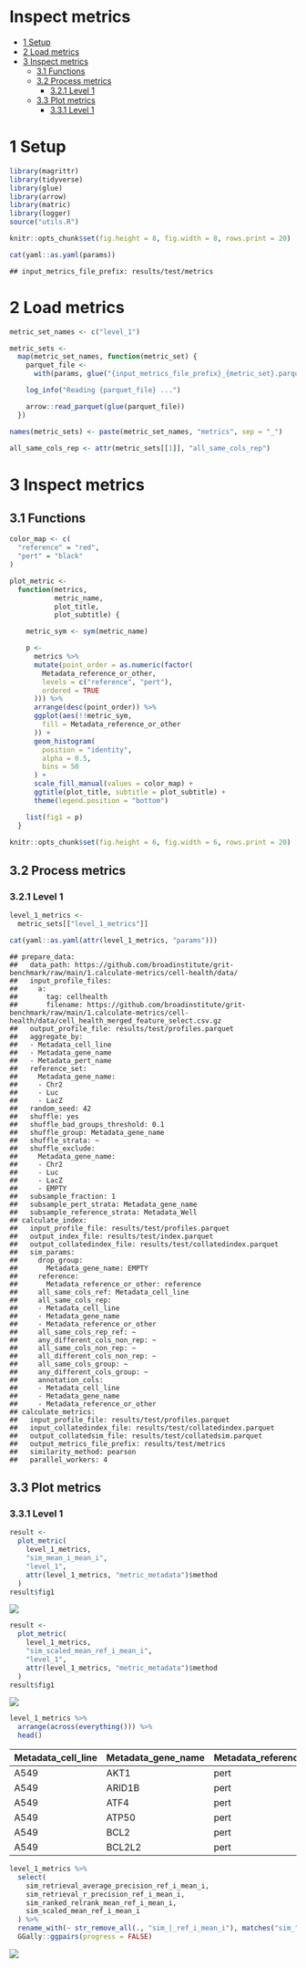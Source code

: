 Inspect metrics
================

-   [1 Setup](#setup)
-   [2 Load metrics](#load-metrics)
-   [3 Inspect metrics](#inspect-metrics)
    -   [3.1 Functions](#functions)
    -   [3.2 Process metrics](#process-metrics)
        -   [3.2.1 Level 1](#level-1)
    -   [3.3 Plot metrics](#plot-metrics)
        -   [3.3.1 Level 1](#level-1-1)

# 1 Setup

``` r
library(magrittr)
library(tidyverse)
library(glue)
library(arrow)
library(matric)
library(logger)
source("utils.R")
```

``` r
knitr::opts_chunk$set(fig.height = 8, fig.width = 8, rows.print = 20)
```

``` r
cat(yaml::as.yaml(params))
```

    ## input_metrics_file_prefix: results/test/metrics

# 2 Load metrics

``` r
metric_set_names <- c("level_1")

metric_sets <-
  map(metric_set_names, function(metric_set) {
    parquet_file <-
      with(params, glue("{input_metrics_file_prefix}_{metric_set}.parquet"))

    log_info("Reading {parquet_file} ...")

    arrow::read_parquet(glue(parquet_file))
  })

names(metric_sets) <- paste(metric_set_names, "metrics", sep = "_")

all_same_cols_rep <- attr(metric_sets[[1]], "all_same_cols_rep")
```

# 3 Inspect metrics

## 3.1 Functions

``` r
color_map <- c(
  "reference" = "red",
  "pert" = "black"
)

plot_metric <-
  function(metrics,
           metric_name,
           plot_title,
           plot_subtitle) {

    metric_sym <- sym(metric_name)

    p <-
      metrics %>%
      mutate(point_order = as.numeric(factor(
        Metadata_reference_or_other,
        levels = c("reference", "pert"),
        ordered = TRUE
      ))) %>%
      arrange(desc(point_order)) %>%
      ggplot(aes(!!metric_sym,
        fill = Metadata_reference_or_other
      )) +
      geom_histogram(
        position = "identity",
        alpha = 0.5,
        bins = 50
      ) +
      scale_fill_manual(values = color_map) +
      ggtitle(plot_title, subtitle = plot_subtitle) +
      theme(legend.position = "bottom")

    list(fig1 = p)
  }
```

``` r
knitr::opts_chunk$set(fig.height = 6, fig.width = 6, rows.print = 20)
```

## 3.2 Process metrics

### 3.2.1 Level 1

``` r
level_1_metrics <-
  metric_sets[["level_1_metrics"]]
```

``` r
cat(yaml::as.yaml(attr(level_1_metrics, "params")))
```

    ## prepare_data:
    ##   data_path: https://github.com/broadinstitute/grit-benchmark/raw/main/1.calculate-metrics/cell-health/data/
    ##   input_profile_files:
    ##     a:
    ##       tag: cellhealth
    ##       filename: https://github.com/broadinstitute/grit-benchmark/raw/main/1.calculate-metrics/cell-health/data/cell_health_merged_feature_select.csv.gz
    ##   output_profile_file: results/test/profiles.parquet
    ##   aggregate_by:
    ##   - Metadata_cell_line
    ##   - Metadata_gene_name
    ##   - Metadata_pert_name
    ##   reference_set:
    ##     Metadata_gene_name:
    ##     - Chr2
    ##     - Luc
    ##     - LacZ
    ##   random_seed: 42
    ##   shuffle: yes
    ##   shuffle_bad_groups_threshold: 0.1
    ##   shuffle_group: Metadata_gene_name
    ##   shuffle_strata: ~
    ##   shuffle_exclude:
    ##     Metadata_gene_name:
    ##     - Chr2
    ##     - Luc
    ##     - LacZ
    ##     - EMPTY
    ##   subsample_fraction: 1
    ##   subsample_pert_strata: Metadata_gene_name
    ##   subsample_reference_strata: Metadata_Well
    ## calculate_index:
    ##   input_profile_file: results/test/profiles.parquet
    ##   output_index_file: results/test/index.parquet
    ##   output_collatedindex_file: results/test/collatedindex.parquet
    ##   sim_params:
    ##     drop_group:
    ##       Metadata_gene_name: EMPTY
    ##     reference:
    ##       Metadata_reference_or_other: reference
    ##     all_same_cols_ref: Metadata_cell_line
    ##     all_same_cols_rep:
    ##     - Metadata_cell_line
    ##     - Metadata_gene_name
    ##     - Metadata_reference_or_other
    ##     all_same_cols_rep_ref: ~
    ##     any_different_cols_non_rep: ~
    ##     all_same_cols_non_rep: ~
    ##     all_different_cols_non_rep: ~
    ##     all_same_cols_group: ~
    ##     any_different_cols_group: ~
    ##     annotation_cols:
    ##     - Metadata_cell_line
    ##     - Metadata_gene_name
    ##     - Metadata_reference_or_other
    ## calculate_metrics:
    ##   input_profile_file: results/test/profiles.parquet
    ##   input_collatedindex_file: results/test/collatedindex.parquet
    ##   output_collatedsim_file: results/test/collatedsim.parquet
    ##   output_metrics_file_prefix: results/test/metrics
    ##   similarity_method: pearson
    ##   parallel_workers: 4

## 3.3 Plot metrics

### 3.3.1 Level 1

``` r
result <-
  plot_metric(
    level_1_metrics,
    "sim_mean_i_mean_i",
    "level_1",
    attr(level_1_metrics, "metric_metadata")$method
  )
result$fig1
```

![](4.inspect_metrics_files/figure-gfm/unnamed-chunk-9-1.png)<!-- -->

``` r
result <-
  plot_metric(
    level_1_metrics,
    "sim_scaled_mean_ref_i_mean_i",
    "level_1",
    attr(level_1_metrics, "metric_metadata")$method
  )
result$fig1
```

![](4.inspect_metrics_files/figure-gfm/unnamed-chunk-10-1.png)<!-- -->

``` r
level_1_metrics %>%
  arrange(across(everything())) %>%
  head()
```

<div class="kable-table">

| Metadata\_cell\_line | Metadata\_gene\_name | Metadata\_reference\_or\_other | sim\_scaled\_mean\_ref\_i\_mean\_i | sim\_scaled\_mean\_ref\_i\_median\_i | sim\_scaled\_median\_ref\_i\_mean\_i | sim\_scaled\_median\_ref\_i\_median\_i | sim\_ranked\_relrank\_mean\_ref\_i\_mean\_i | sim\_ranked\_relrank\_mean\_ref\_i\_median\_i | sim\_ranked\_relrank\_median\_ref\_i\_mean\_i | sim\_ranked\_relrank\_median\_ref\_i\_median\_i | sim\_mean\_i\_mean\_i | sim\_mean\_i\_median\_i | sim\_median\_i\_mean\_i | sim\_median\_i\_median\_i | sim\_mean\_stat\_ref\_i\_mean\_i | sim\_mean\_stat\_ref\_i\_median\_i | sim\_sd\_stat\_ref\_i\_mean\_i | sim\_sd\_stat\_ref\_i\_median\_i | sim\_stat\_signal\_n\_ref\_i\_mean\_i | sim\_stat\_signal\_n\_ref\_i\_median\_i | sim\_stat\_background\_n\_ref\_i\_mean\_i | sim\_stat\_background\_n\_ref\_i\_median\_i | sim\_retrieval\_average\_precision\_ref\_i\_mean\_i | sim\_retrieval\_average\_precision\_ref\_i\_median\_i | sim\_retrieval\_r\_precision\_ref\_i\_mean\_i | sim\_retrieval\_r\_precision\_ref\_i\_median\_i |
|:---------------------|:---------------------|:-------------------------------|-----------------------------------:|-------------------------------------:|-------------------------------------:|---------------------------------------:|--------------------------------------------:|----------------------------------------------:|----------------------------------------------:|------------------------------------------------:|----------------------:|------------------------:|------------------------:|--------------------------:|---------------------------------:|-----------------------------------:|-------------------------------:|---------------------------------:|--------------------------------------:|----------------------------------------:|------------------------------------------:|--------------------------------------------:|----------------------------------------------------:|------------------------------------------------------:|----------------------------------------------:|------------------------------------------------:|
| A549                 | AKT1                 | pert                           |                          0.6502805 |                            0.6502805 |                            0.6502805 |                              0.6502805 |                                   0.5000000 |                                          0.50 |                                     0.5000000 |                                            0.50 |             0.2193151 |               0.2193151 |               0.2193151 |                 0.2193151 |                        0.1117065 |                          0.1117065 |                      0.2894872 |                        0.2894872 |                                     1 |                                       1 |                                        10 |                                          10 |                                           0.2380952 |                                             0.2380952 |                                     0.0000000 |                                             0.0 |
| A549                 | ARID1B               | pert                           |                          0.3974144 |                            0.3974144 |                            0.3974144 |                              0.3974144 |                                   0.4500000 |                                          0.45 |                                     0.4500000 |                                            0.45 |             0.3023586 |               0.3023586 |               0.3023586 |                 0.3023586 |                        0.1737847 |                          0.1737847 |                      0.4326716 |                        0.4326716 |                                     1 |                                       1 |                                        10 |                                          10 |                                           0.2500000 |                                             0.2500000 |                                     0.0000000 |                                             0.0 |
| A549                 | ATF4                 | pert                           |                          0.8586837 |                            0.8586837 |                            0.8586837 |                              0.8586837 |                                   0.3000000 |                                          0.30 |                                     0.3000000 |                                            0.30 |             0.6939861 |               0.6939861 |               0.6939861 |                 0.6939861 |                        0.2744908 |                          0.2744908 |                      0.5086210 |                        0.5086210 |                                     1 |                                       1 |                                        10 |                                          10 |                                           0.6000000 |                                             0.6000000 |                                     0.5000000 |                                             0.5 |
| A549                 | ATP50                | pert                           |                          0.8947959 |                            0.8947959 |                            0.8947959 |                              0.8947959 |                                   0.3500000 |                                          0.35 |                                     0.3500000 |                                            0.35 |             0.4614682 |               0.4614682 |               0.4614682 |                 0.4614682 |                        0.2042075 |                          0.2042075 |                      0.3924363 |                        0.3924363 |                                     1 |                                       1 |                                        10 |                                          10 |                                           0.5833333 |                                             0.5833333 |                                     0.5000000 |                                             0.5 |
| A549                 | BCL2                 | pert                           |                         -0.6206593 |                           -0.6206593 |                           -0.6206593 |                             -0.6206593 |                                   0.8500000 |                                          0.85 |                                     0.8500000 |                                            0.85 |            -0.1103330 |              -0.1103330 |              -0.1103330 |                -0.1103330 |                        0.1297423 |                          0.1297423 |                      0.3787795 |                        0.3787795 |                                     1 |                                       1 |                                        10 |                                          10 |                                           0.1180556 |                                             0.1180556 |                                     0.0000000 |                                             0.0 |
| A549                 | BCL2L2               | pert                           |                          1.3076121 |                            0.5969137 |                            1.3076121 |                              0.5969137 |                                   0.4166667 |                                          0.55 |                                     0.4166667 |                                            0.55 |             0.2839767 |               0.2387223 |               0.2839767 |                 0.2387223 |                        0.1061652 |                          0.1548000 |                      0.2432199 |                        0.3138621 |                                     2 |                                       2 |                                        10 |                                          10 |                                           0.4920635 |                                             0.2500000 |                                     0.3333333 |                                             0.0 |

</div>

``` r
level_1_metrics %>%
  select(
    sim_retrieval_average_precision_ref_i_mean_i,
    sim_retrieval_r_precision_ref_i_mean_i,
    sim_ranked_relrank_mean_ref_i_mean_i,
    sim_scaled_mean_ref_i_mean_i
  ) %>%
  rename_with(~ str_remove_all(., "sim_|_ref_i_mean_i"), matches("sim_")) %>%
  GGally::ggpairs(progress = FALSE)
```

![](4.inspect_metrics_files/figure-gfm/unnamed-chunk-12-1.png)<!-- -->
